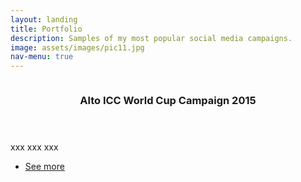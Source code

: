 ```yaml
---
layout: landing
title: Portfolio
description: Samples of my most popular social media campaigns.
image: assets/images/pic11.jpg
nav-menu: true
---
```


<!-- Main -->
<div id="main">

<!-- One -->
<section id="one" class="spotlights">
	<section>
		<a href="" class="image">
			<img src="assets/images/pic08.jpg" alt="" data-position="center center" />
		</a>
		<div class="content">
			<div class="inner">
				<header class="major">
					<h3>Alto ICC World Cup Campaign 2015</h3>
				</header>
        <p>xxx xxx xxx</p>
				<ul class="actions">
					<li><a href="campaigns/Alto" class="button">See more</a></li>
				</ul>
			</div>
		</div>
	</section>
</section>

</div>
